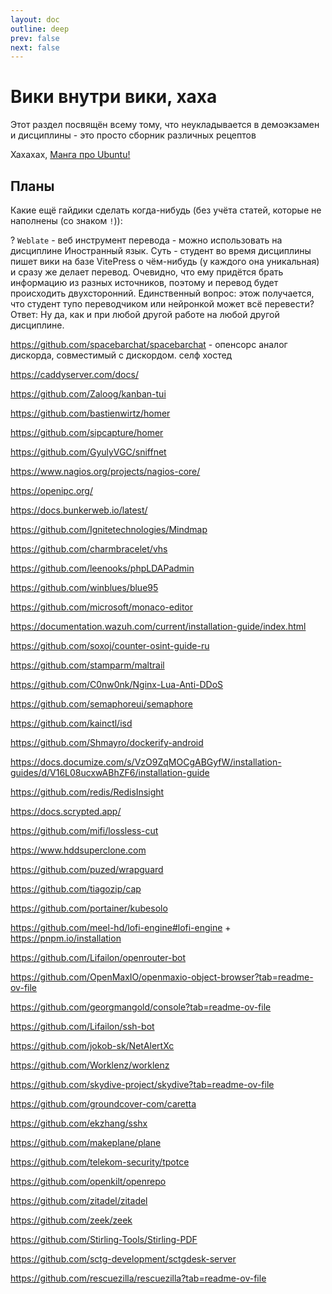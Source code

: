 ```yaml
---
layout: doc
outline: deep
prev: false
next: false
---
```


# Вики внутри вики, хаха

Этот раздел посвящён всему тому, что неукладывается в демоэкзамен и дисциплины - это просто сборник различных рецептов


Хахахах, [Манга про Ubuntu!](https://remanga.org/manga/ubunchu/main)


## Планы

Какие ещё гайдики сделать когда-нибудь (без учёта статей, которые не наполнены (со знаком `!`)):

? `Weblate` - веб инструмент перевода - можно использовать на дисциплине Иностранный язык. Суть - студент во время дисциплины пишет вики на базе VitePress о чём-нибудь (у каждого она уникальная) и сразу же делает перевод. Очевидно, что ему придётся брать информацию из разных источников, поэтому и перевод будет происходить двухсторонний. Единственный вопрос: этож получается, что студент тупо переводчиком или нейронкой может всё перевести? Ответ: Ну да, как и при любой другой работе на любой другой дисциплине.

https://github.com/spacebarchat/spacebarchat - опенсорс аналог дискорда, совместимый с дискордом. селф хостед

https://caddyserver.com/docs/

https://github.com/Zaloog/kanban-tui

https://github.com/bastienwirtz/homer

https://github.com/sipcapture/homer

https://github.com/GyulyVGC/sniffnet

https://www.nagios.org/projects/nagios-core/

https://openipc.org/

https://docs.bunkerweb.io/latest/

https://github.com/Ignitetechnologies/Mindmap

https://github.com/charmbracelet/vhs

https://github.com/leenooks/phpLDAPadmin

https://github.com/winblues/blue95

https://github.com/microsoft/monaco-editor

https://documentation.wazuh.com/current/installation-guide/index.html

https://github.com/soxoj/counter-osint-guide-ru

https://github.com/stamparm/maltrail

https://github.com/C0nw0nk/Nginx-Lua-Anti-DDoS

https://github.com/semaphoreui/semaphore

https://github.com/kainctl/isd

https://github.com/Shmayro/dockerify-android

https://docs.documize.com/s/VzO9ZqMOCgABGyfW/installation-guides/d/V16L08ucxwABhZF6/installation-guide

https://github.com/redis/RedisInsight

https://docs.scrypted.app/

https://github.com/mifi/lossless-cut

https://www.hddsuperclone.com

https://github.com/puzed/wrapguard

https://github.com/tiagozip/cap

https://github.com/portainer/kubesolo

https://github.com/meel-hd/lofi-engine#lofi-engine + https://pnpm.io/installation <!--Попробовал, забавно, но не более-->

https://github.com/Lifailon/openrouter-bot

https://github.com/OpenMaxIO/openmaxio-object-browser?tab=readme-ov-file

https://github.com/georgmangold/console?tab=readme-ov-file

https://github.com/Lifailon/ssh-bot

https://github.com/jokob-sk/NetAlertXc

https://github.com/Worklenz/worklenz

https://github.com/skydive-project/skydive?tab=readme-ov-file

https://github.com/groundcover-com/caretta  

https://github.com/ekzhang/sshx

https://github.com/makeplane/plane

https://github.com/telekom-security/tpotce

https://github.com/openkilt/openrepo

https://github.com/zitadel/zitadel

https://github.com/zeek/zeek

https://github.com/Stirling-Tools/Stirling-PDF

https://github.com/sctg-development/sctgdesk-server

https://github.com/rescuezilla/rescuezilla?tab=readme-ov-file

